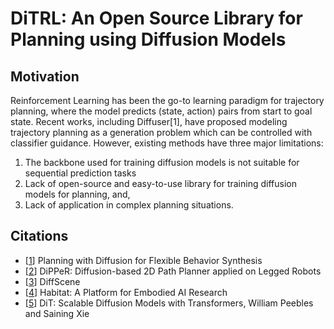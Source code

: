 # DiTRL: An Open Source Library for Planning using Diffusion Models

## Motivation

Reinforcement Learning has been the go-to learning paradigm for trajectory planning, where the model predicts (state, action) pairs from start to goal state. Recent works, including Diffuser[1], have proposed modeling trajectory planning as a generation problem which can be controlled with classifier guidance. However, existing methods have three major limitations: 

1. The backbone used for training diffusion models is not suitable for sequential prediction tasks
2. Lack of open-source and easy-to-use library for training diffusion models for planning, and,
3. Lack of application in complex planning situations.

## Citations

* [[1](https://arxiv.org/pdf/2205.09991.pdf)] Planning with Diffusion for Flexible Behavior Synthesis 
* [[2](https://arxiv.org/pdf/2310.07842.pdf)] DiPPeR: Diffusion-based 2D Path Planner applied on Legged Robots 
* [[3](https://openreview.net/forum?id=hclEbdHida)] DiffScene 
* [[4](https://arxiv.org/pdf/1904.01201.pdf)] Habitat: A Platform for Embodied AI Research 
* [[5](https://arxiv.org/abs/2212.09748)] DiT: Scalable Diffusion Models with Transformers, William Peebles and Saining Xie
